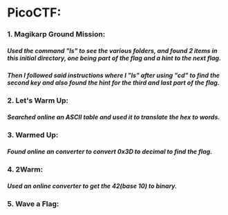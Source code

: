 <H1> PicoCTF: </H1>
  <H3> 1. Magikarp Ground Mission: </H3>
    <H5>Used the command "ls" to see the various folders, and found 2 items in this initial directory, one being part of the flag and a hint to the next flag.</H5>
    <H5>Then I followed said instructions where I "ls" after using "cd" to find the second key and also found the hint for the third and last part of the flag.</H5>
  <H3> 2. Let's Warm Up: </H3>
    <H5>Searched online an ASCII table and used it to translate the hex to words.</H5>
  <H3> 3. Warmed Up: </H3>
    <H5>Found online an converter to convert 0x3D to decimal to find the flag.</H5>
  <H3> 4. 2Warm: </H3>
    <H5>Used an online converter to get the 42(base 10) to binary.</H5>
  <H3> 5. Wave a Flag: </H3>
    <H5></H5>
    
